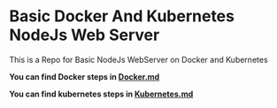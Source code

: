 # Basic Docker And Kubernetes NodeJs Web Server
This is a Repo for Basic NodeJs WebServer on Docker and Kubernetes

**You can find Docker steps in [Docker.md](./docker.md)**

**You can find kubernetes steps in [Kubernetes.md](./Kubernetes.md)**
